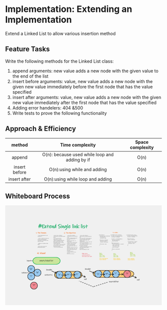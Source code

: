 # Implementation:  Extending an Implementation 

Extend a Linked List to allow various insertion method

## Feature Tasks

Write the following methods for the Linked List class:

1. append
   arguments: new value
   adds a new node with the given value to the end of the list
2. insert before
   arguments: value, new value
   adds a new node with the given new value immediately before the first node that has the value specified
3. insert after
   arguments: value, new value
   adds a new node with the given new value immediately after the first node that has the value specified
3. Adding error handelers: 404 &500
4. Write tests to prove the following functionality

## Approach & Efficiency

| method|Time complexity |Space complexity | 
| :---: | :---: | :---: |
| append|O(n): because used while loop and adding by if | O(n)|
| insert before|O(n):using while and adding |O(n) |
| insert after|O(n):using while loop and adding |O(n) |

## Whiteboard Process

![linked-list-insertions](./../assets/extend.png)



